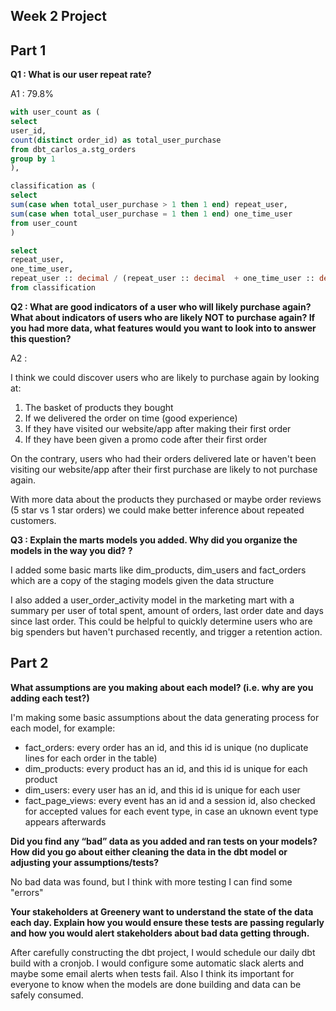 ## Week 2 Project 

## Part 1

**Q1 : What is our user repeat rate?**

A1 : 79.8%

```sql
with user_count as (
select
user_id, 
count(distinct order_id) as total_user_purchase
from dbt_carlos_a.stg_orders
group by 1
),

classification as (
select
sum(case when total_user_purchase > 1 then 1 end) repeat_user,
sum(case when total_user_purchase = 1 then 1 end) one_time_user
from user_count
)

select
repeat_user,
one_time_user,
repeat_user :: decimal / (repeat_user :: decimal  + one_time_user :: decimal ) retention_rate
from classification
```

**Q2 : What are good indicators of a user who will likely purchase again? What about indicators of users who are likely NOT to purchase again? If you had more data, what features would you want to look into to answer this question?**

A2 : 

I think we could discover users who are likely to purchase again by looking at:

1. The basket of products they bought
2. If we delivered the order on time (good experience)
3. If they have visited our website/app after making their first order
4. If they have been given a promo code after their first order

On the contrary, users who had their orders delivered late or haven't been visiting our website/app after their first purchase are likely to not purchase again.

With more data about the products they purchased or maybe order reviews (5 star vs 1 star orders) we could make better inference about repeated customers.


**Q3 : Explain the marts models you added. Why did you organize the models in the way you did? ?**

I added some basic marts like dim_products, dim_users and fact_orders which are a copy of the staging models given the data structure

I also added a user_order_activity model in the marketing mart with a summary per user of total spent, amount of orders, last order date and days since last order. This could be helpful to quickly determine users who are big spenders but haven't purchased recently, and trigger a retention action.


## Part 2 ## 

**What assumptions are you making about each model? (i.e. why are you adding each test?)** 

I'm making some basic assumptions about the data generating process for each model, for example:

* fact_orders: every order has an id, and this id is unique (no duplicate lines for each order in the table)
* dim_products: every product has an id, and this id is unique for each product
* dim_users: every user has an id, and this id is unique for each user
* fact_page_views: every event has an id and a session id, also checked for accepted values for each event type, in case an uknown event type appears afterwards

**Did you find any “bad” data as you added and ran tests on your models? How did you go about either cleaning the data in the dbt model or adjusting your assumptions/tests?**

No bad data was found, but I think with more testing I can find some "errors"

**Your stakeholders at Greenery want to understand the state of the data each day. Explain how you would ensure these tests are passing regularly and how you would alert stakeholders about bad data getting through.**

After carefully constructing the dbt project, I would schedule our daily dbt build with a cronjob.
I would configure some automatic slack alerts and maybe some email alerts when tests fail. Also I think its important for everyone to know when the models are done building and data can be safely consumed.